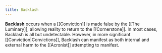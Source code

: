 ```yaml
---
title: Backlash
---
```


**Backlash** occurs when a [[Conviction]] is made false by the [[The Luminary]], allowing reality to return to the [[Cornerstone]]. In most cases, Backlash is all but undetectable. However, in more significant [[Conviction|Convictions]], Backlash can manifest as both internal and external harm to the [[Acronist]] attempting to manifest.